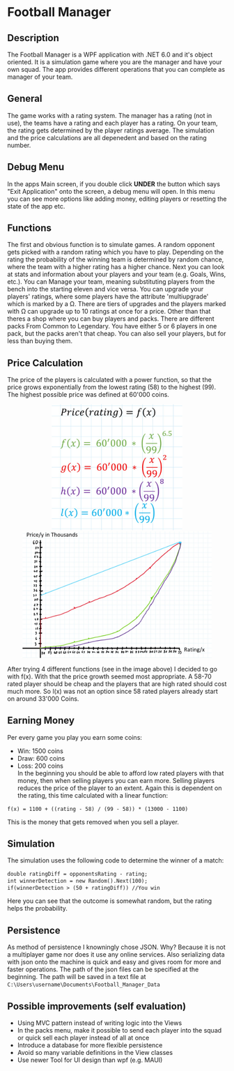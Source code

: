# Football Manager

## Description
The Football Manager is a WPF application with .NET 6.0 and it's object oriented. It is a simulation game where you are the manager and have your own squad. The app provides different operations that you can complete as manager of your team.

## General
The game works with a rating system. The manager has a rating (not in use), the teams have a rating and each player has a rating. On your team, the rating gets determined by the player ratings average. The simulation and the price calculations are all depenedent and based on the rating number.

## Debug Menu
In the apps Main screen, if you double click **UNDER** the button which says "Exit Application" onto the screen, a debug menu will open. In this menu you can see more options like adding money, editing players or resetting the state of the app etc.

## Functions
The first and obvious function is to simulate games. A random opponent gets picked with a random rating which you have to play. Depending on the rating the probability of the winning team is determined by random chance, where the team with a higher rating has a higher chance. Next you can look at stats and information about your players and your team (e.g. Goals, Wins, etc.). You can Manage your team, meaning substituting players from the bench into the starting eleven and vice versa. You can upgrade your players' ratings, where some players have the attribute 'multiupgrade' which is marked by a Ω. There are tiers of upgrades and the players marked with Ω can upgrade up to 10 ratings at once for a price. Other than that theres a shop where you can buy players and packs. There are different packs From Common to Legendary. You have either 5 or 6 players in one pack, but the packs aren't that cheap. You can also sell your players, but for less than buying them.

## Price Calculation
The price of the players is calculated with a power function, so that the price grows exponentially from the lowest rating (58) to the highest (99). The highest possible price was defined at 60'000 coins.
<p align="center">
  <img src="Price_Functions.jpg" alt="drawing" width="300"/> <img src="Function_Graph.jpg" alt="drawing" width="435"/> 
</p>
After trying 4 different functions (see in the image above) I decided to go with f(x). With that the price growth seemed most appropriate. A 58-70 rated player should be cheap and the players that are high rated should cost much more. So l(x) was not an option since 58 rated players already start on around 33'000 Coins. 

## Earning Money
Per every game you play you earn some coins:
- Win: 1500 coins
- Draw: 600 coins
- Loss: 200 coins  
In the beginning you should be able to afford low rated players with that money, then when selling players you can earn more. Selling players reduces the price of the player to an extent. Again this is dependent on the rating, this time calculated with a linear function:
```
f(x) = 1100 + ((rating - 58) / (99 - 58)) * (13000 - 1100)
```
This is the money that gets removed when you sell a player.

## Simulation
The simulation uses the following code to determine the winner of a match:  
```
double ratingDiff = opponentsRating - rating;
int winnerDetection = new Random().Next(100); 
if(winnerDetection > (50 + ratingDiff)) //You win
```
Here you can see that the outcome is somewhat random, but the rating helps the probability.

## Persistence
As method of persistence I knowningly chose JSON. Why? Because it is not a multiplayer game nor does it use any online services. Also serializing data with json onto the machine is quick and easy and gives room for more and faster operations. The path of the json files can be specified at the beginning. The path will be saved in a text file at `C:\Users\username\Documents\Football_Manager_Data`

## Possible improvements (self evaluation)
- Using MVC pattern instead of writing logic into the Views
- In the packs menu, make it possible to send each player into the squad or quick sell each player instead of all at once
- Introduce a database for more flexible persistence
- Avoid so many variable definitions in the View classes
- Use newer Tool for UI design than wpf (e.g. MAUI)
